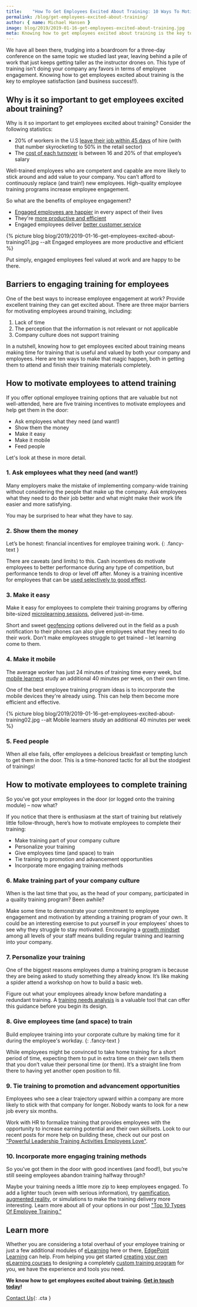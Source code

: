 ```yaml
---
title:    "How To Get Employees Excited About Training: 10 Ways To Motivate Them"
permalink: /blog/get-employees-excited-about-training/
author: { name: Michael Hansen }
image: blog/2019/2019-01-16-get-employees-excited-about-training.jpg
meta: Knowing how to get employees excited about training is the key to improving employee satisfaction (and business success!). Here's how to motivate them.
---
```


We have all been there, trudging into a boardroom for a three-day conference on the same topic we studied last year, leaving behind a pile of work that just keeps getting taller as the instructor drones on. This type of training isn’t doing your company any favors in terms of employee engagement. Knowing how to get employees excited about training is the key to employee satisfaction (and business success!!).

## Why is it so important to get employees excited about training?

Why is it so important to get employees excited about training? Consider the following statistics:

* 20% of workers in the U.S [leave their job within 45 days](https://www.bls.gov/news.release/jolts.nr0.htm) of hire (with that number skyrocketing to 50% in the retail sector)
* The [cost of each turnover](http://www.recruiteze.com/cost-hire-new-employee/) is between 16 and 20% of that employee’s salary

Well-trained employees who are competent and capable are more likely to stick around and add value to your company. You can’t afford to continuously replace (and train!) new employees. High-quality employee training programs increase employee engagement.

So what are the benefits of employee engagement?

* [Engaged employees are happier](https://www.gallup.com/workplace/236483/enhances-benefits-employee-engagement.aspx) in every aspect of their lives
* They're [more productive and efficient](https://news.gallup.com/businessjournal/190352/managing-employee-risk-requires-culture-compliance.aspx)
* Engaged employees deliver [better customer service](https://www.forbes.com/sites/christinecomaford/2017/07/08/the-surprising-link-between-customer-experience-and-employee-engagement/#2b2aab0cb512)

{% picture blog blog/2019/2019-01-16-get-employees-excited-about-training01.jpg --alt Engaged employees are more productive and efficient %}

Put simply, engaged employees feel valued at work and are happy to be there.

## Barriers to engaging training for employees

One of the best ways to increase employee engagement at work? Provide excellent training they can get excited about. There are three major barriers for motivating employees around training, including:

1. Lack of time
2. The perception that the information is not relevant or not applicable
3. Company culture does not support training

In a nutshell, knowing how to get employees excited about training means making time for training that is useful and valued by both your company and employees. Here are ten ways to make that magic happen, both in getting them to attend and finish their training materials completely.

## How to motivate employees to attend training

If you offer optional employee training options that are valuable but not well-attended, here are five training incentives to motivate employees and help get them in the door:

* Ask employees what they need (and want!)
* Show them the money
* Make it easy
* Make it mobile
* Feed people 

Let's look at these in more detail. 

### 1. Ask employees what they need (and want!)

Many employers make the mistake of implementing company-wide training without considering the people that make up the company.
Ask employees what they need to do their job better and what might make their work life easier and more satisfying. 

You may be surprised to hear what they have to say.

### 2. Show them the money

Let’s be honest: financial incentives for employee training work.
{: .fancy-text }

There are caveats (and limits) to this. Cash incentives do motivate employees to better performance during any type of competition, but performance tends to drop or level off after. Money is a training incentive for employees that can be [used selectively to good effect](https://www.business.com/articles/gal-rimon-monetary-rewards/).

### 3. Make it easy

Make it easy for employees to complete their training programs by offering bite-sized [microlearning sessions](/blog/types-of-microlearning/), delivered just-in-time.

Short and sweet [geofencing](/blog/geofencing/) options delivered out in the field as a push notification to their phones can also give employees what they need to do their work. Don’t make employees struggle to get trained – let learning come to them.

### 4. Make it mobile

The average worker has just 24 minutes of training time every week, but [mobile learners](/blog/what-is-mlearning/) study an additional 40 minutes per week, on their own time.

One of the best employee training program ideas is to incorporate the mobile devices they're already using. This can help them become more efficient and effective.

{% picture blog blog/2019/2019-01-16-get-employees-excited-about-training02.jpg --alt Mobile learners study an additional 40 minutes per week %}

### 5. Feed people

When all else fails, offer employees a delicious breakfast or tempting lunch to get them in the door. This is a time-honored tactic for all but the stodgiest of trainings!

## How to motivate employees to complete training

So you’ve got your employees in the door (or logged onto the training module) – now what?

If you notice that there is enthusiasm at the start of training but relatively little follow-through, here’s how to motivate employees to complete their training:

* Make training part of your company culture
* Personalize your training
* Give employees time (and space) to train
* Tie training to promotion and advancement opportunities
* Incorporate more engaging training methods

### 6. Make training part of your company culture

When is the last time that you, as the head of your company, participated in a quality training program? Been awhile?

Make some time to demonstrate your commitment to employee engagement and motivation by attending a training program of your own. It could be an interesting exercise to put yourself in your employees’ shoes to see why they struggle to stay motivated. Encouraging a [growth mindset](https://www.bigthinkedge.com/blog/how-a-growth-mindset-leads-to-innovation-engagement) among all levels of your staff means building regular training and learning into your company.

### 7. Personalize your training

One of the biggest reasons employees dump a training program is because they are being asked to study something they already know. It’s like making a spider attend a workshop on how to build a basic web.

Figure out what your employees already know before mandating a redundant training. A [training needs analysis](/blog/training-needs-analysis/) is a valuable tool that can offer this guidance before you begin its design.

### 8. Give employees time (and space) to train

Build employee training into your corporate culture by making time for it during the employee's workday.
{: .fancy-text }

While employees might be convinced to take home training for a short period of time, expecting them to put in extra time on their own tells them that you don’t value their personal time (or them). It’s a straight line from there to having yet another open position to fill.

### 9. Tie training to promotion and advancement opportunities

Employees who see a clear trajectory upward within a company are more likely to stick with that company for longer. Nobody wants to look for a new job every six months.

Work with HR to formalize training that provides employees with the opportunity to increase earning potential and their own skillsets. Look to our recent posts for more help on building these, check out our post on ["Powerful Leadership Training Activities Employees Love"](/blog/leadership-training-activities-for-employees/).

### 10. Incorporate more engaging training methods

So you’ve got them in the door with good incentives (and food!), but you’re still seeing employees abandon training halfway through?

Maybe your training needs a little more zip to keep employees engaged. To add a lighter touch (even with serious information), try [gamification](/blog/gamification-in-elearning/), [augmented reality](/blog/future-of-augmented-reality/), or simulations to make the training delivery more interesting. Learn more about all of your options in our post ["Top 10 Types Of Employee Training."](/blog/top-10-types-of-employee-training/)

## Learn more

Whether you are considering a total overhaul of your employee training or just a few additional modules of [eLearning](/blog/advantages-of-elearning/) here or there, [EdgePoint Learning](/) can help. From helping you get started [creating your own eLearning courses](/blog/how-to-create-your-custom-elearning-course-with-25-free-tools/) to designing a completely [custom training program](/custom-employee-training/) for you, we have the experience and tools you need.

<strong>We know how to get employees excited about training. [Get in touch today](/contact/)!</strong>

[Contact Us](/contact/ ){: .cta }